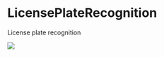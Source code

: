 # LicensePlateRecognition
License plate recognition

![](http://i1.bvimg.com/639183/3aabb548251793b9.png)
